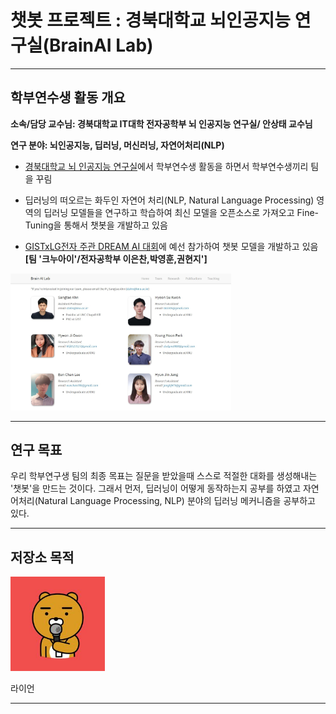 # 챗봇 프로젝트 : 경북대학교 뇌인공지능 연구실(BrainAI Lab)


---

## 학부연수생 활동 개요

**소속/담당 교수님: 경북대학교 IT대학 전자공학부 뇌 인공지능 연구실/ 안상태 교수님**

**연구 분야: 뇌인공지능, 딥러닝, 머신러닝, 자연어처리(NLP)**


- [경북대학교 뇌 인공지능 연구실](https://knu-brainai.github.io/)에서 학부연수생 활동을 하면서 학부연수생끼리 팀을 꾸림

- 딥러닝의 떠오르는 화두인 자연어 처리(NLP, Natural Language Processing) 영역의 딥러닝 모델들을 연구하고 학습하여 최신 모델을 오픈소스로 가져오고 Fine-Tuning을 통해서 챗봇을 개발하고 있음

- [GISTxLG전자 주관 DREAM AI 대회](https://dreamai.kr/fair)에 예선 참가하여 챗봇 모델을 개발하고 있음 **[팀 '크누아이'/전자공학부 이은찬,박영훈,권현지']** 



<img src="Team_member.jpg" width="70%" height="70%">

---

## 연구 목표

우리 학부연구생 팀의 최종 목표는 질문을 받았을때 스스로 적절한 대화를 생성해내는 '챗봇'을 만드는 것이다. 그래서 먼저, 딥러닝이 어떻게 동작하는지 공부를 하였고  자연어처리(Natural Language Processing, NLP) 분야의 딥러닝 메커니즘을 공부하고 있다.

---

## 저장소 목적 
<img src="10R.jpg" width="30%" height="30%" title="Brain AI LaB" ALT="RYAN KAKAO"></img>

라이언

---

